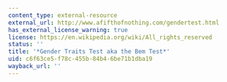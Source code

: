 ```yaml
---
content_type: external-resource
external_url: http://www.afifthofnothing.com/gendertest.html
has_external_license_warning: true
license: https://en.wikipedia.org/wiki/All_rights_reserved
status: ''
title: '*Gender Traits Test aka the Bem Test*'
uid: c6f63ce5-f78c-455b-84b4-6be71b1dba19
wayback_url: ''
---
```


